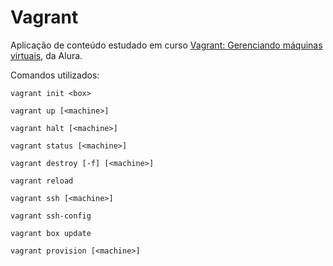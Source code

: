 # Vagrant
Aplicação de conteúdo estudado em curso [Vagrant: Gerenciando máquinas virtuais][vagrant-course], da Alura.

Comandos utilizados:

```vagrant init <box>```

```vagrant up [<machine>]```

```vagrant halt [<machine>]```

```vagrant status [<machine>]```

```vagrant destroy [-f] [<machine>]```

```vagrant reload```

```vagrant ssh [<machine>]```

```vagrant ssh-config```

```vagrant box update```

```vagrant provision [<machine>]```

[vagrant-course]: https://www.alura.com.br/curso-online-vagrant-gerenciando-maquinas-virtuais
